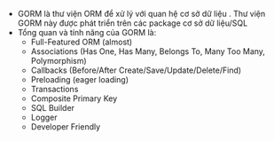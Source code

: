 - GORM là thư viện ORM để xử lý với quan hệ cơ sở dữ liệu . Thư viện GORM này được phát triển trên các package cơ sở dữ liệu/SQL
- Tổng quan và tính năng của GORM là:
    + Full-Featured ORM (almost)
    + Associations (Has One, Has Many, Belongs To, Many Too Many, Polymorphism)
    + Callbacks (Before/After Create/Save/Update/Delete/Find)
    + Preloading (eager loading)
    + Transactions
    + Composite Primary Key
    + SQL Builder
    + Logger
    + Developer Friendly